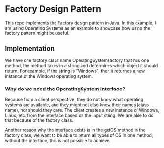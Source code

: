 # Factory Design Pattern

This repo implements the Factory design pattern in Java. In this example, I am using Operating Systems as an example to showcase how using the factory pattern might be useful.

## Implementation

We have one factory class name OperatingSystemFactory that has one method, the method takes in a string and determines which object it should return. For example, if the string is "Windows", then it returnes a new instance of the Windows operating system.

### Why do we need the OperatingSystem interface?

Because from a client perspective, they do not know what operating systems are available, and they might not also know their names (class name), nor should they care. The client creates a new instance of Windows, Linux, etc. from the interface based on the input string. We are able to do that because of the factory class.

Another reason why the interface exists is in the getOS method in the factory class, we want to be able to return all types of OS in one method, without the interface, this is not possible to achieve.